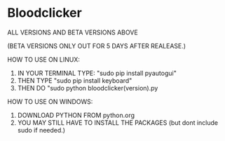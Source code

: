 # Bloodclicker
ALL VERSIONS AND BETA VERSIONS ABOVE

(BETA VERSIONS ONLY OUT FOR 5 DAYS AFTER REALEASE.)

HOW TO USE ON LINUX:
1. IN YOUR TERMINAL TYPE: "sudo pip install pyautogui"
2. THEN TYPE "sudo pip install keyboard"
3. THEN DO "sudo python bloodclicker(version).py

HOW TO USE ON WINDOWS:
1. DOWNLOAD PYTHON FROM python.org
2. YOU MAY STILL HAVE TO INSTALL THE PACKAGES (but dont include sudo if needed.)
